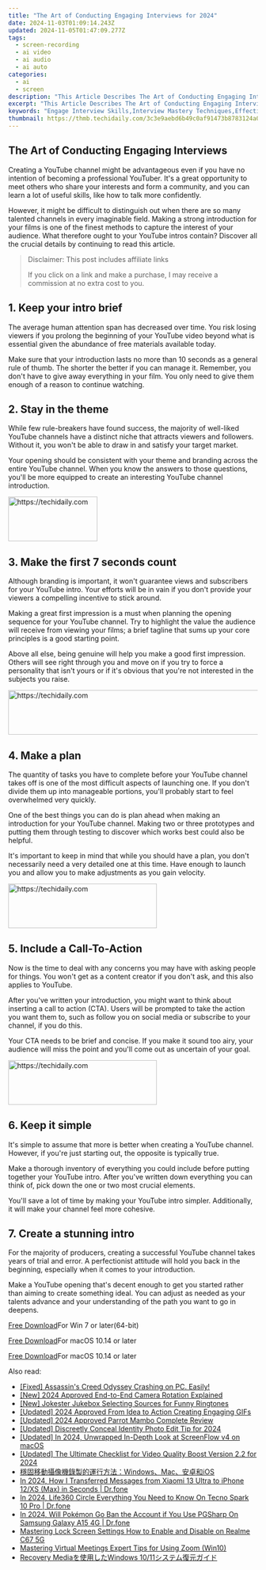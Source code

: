 ```yaml
---
title: "The Art of Conducting Engaging Interviews for 2024"
date: 2024-11-03T01:09:14.243Z
updated: 2024-11-05T01:47:09.277Z
tags: 
  - screen-recording
  - ai video
  - ai audio
  - ai auto
categories: 
  - ai
  - screen
description: "This Article Describes The Art of Conducting Engaging Interviews for 2024"
excerpt: "This Article Describes The Art of Conducting Engaging Interviews for 2024"
keywords: "Engage Interview Skills,Interview Mastery Techniques,Effective Interview Strategies,Captivating Interviewer Guide,Artful Conversation Leading,Inquiry Dialogue Tactics,Dynamic Interviews Methods"
thumbnail: https://thmb.techidaily.com/3c3e9aebd6b49c0af91473b8783124a08a04e227f020283ad8022a46d57974e6.jpg
---
```


## The Art of Conducting Engaging Interviews

Creating a YouTube channel might be advantageous even if you have no intention of becoming a professional YouTuber. It's a great opportunity to meet others who share your interests and form a community, and you can learn a lot of useful skills, like how to talk more confidently.

However, it might be difficult to distinguish out when there are so many talented channels in every imaginable field. Making a strong introduction for your films is one of the finest methods to capture the interest of your audience. What therefore ought to your YouTube intros contain? Discover all the crucial details by continuing to read this article.

>  Disclaimer: This post includes affiliate links
>
>  If you click on a link and make a purchase, I may receive a commission at no extra cost to you.
>

## 1\. Keep your intro brief

The average human attention span has decreased over time. You risk losing viewers if you prolong the beginning of your YouTube video beyond what is essential given the abundance of free materials available today.

Make sure that your introduction lasts no more than 10 seconds as a general rule of thumb. The shorter the better if you can manage it. Remember, you don't have to give away everything in your film. You only need to give them enough of a reason to continue watching.

## 2\. Stay in the theme

While few rule-breakers have found success, the majority of well-liked YouTube channels have a distinct niche that attracts viewers and followers. Without it, you won't be able to draw in and satisfy your target market.

Your opening should be consistent with your theme and branding across the entire YouTube channel. When you know the answers to those questions, you'll be more equipped to create an interesting YouTube channel introduction.

<!-- affiliate ads begin -->
<a href="https://aligracehair.sjv.io/c/5597632/2135353/19272" target="_top" id="2135353">
  <img src="//a.impactradius-go.com/display-ad/19272-2135353" border="0" alt="https://techidaily.com" width="180" height="90"/>
</a>
<img height="0" width="0" src="https://aligracehair.sjv.io/i/5597632/2135353/19272" style="position:absolute;visibility:hidden;" border="0" />
<!-- affiliate ads end -->

## 3\. Make the first 7 seconds count

Although branding is important, it won't guarantee views and subscribers for your YouTube intro. Your efforts will be in vain if you don't provide your viewers a compelling incentive to stick around.

Making a great first impression is a must when planning the opening sequence for your YouTube channel. Try to highlight the value the audience will receive from viewing your films; a brief tagline that sums up your core principles is a good starting point.

Above all else, being genuine will help you make a good first impression. Others will see right through you and move on if you try to force a personality that isn't yours or if it's obvious that you're not interested in the subjects you raise.

<!-- affiliate ads begin -->
<a href="https://aligracehair.sjv.io/c/5597632/1934258/19272" target="_top" id="1934258">
  <img src="//a.impactradius-go.com/display-ad/19272-1934258" border="0" alt="https://techidaily.com" width="728" height="90"/>
</a>
<img height="0" width="0" src="https://aligracehair.sjv.io/i/5597632/1934258/19272" style="position:absolute;visibility:hidden;" border="0" />
<!-- affiliate ads end -->

## 4\. Make a plan

The quantity of tasks you have to complete before your YouTube channel takes off is one of the most difficult aspects of launching one. If you don't divide them up into manageable portions, you'll probably start to feel overwhelmed very quickly.

One of the best things you can do is plan ahead when making an introduction for your YouTube channel. Making two or three prototypes and putting them through testing to discover which works best could also be helpful.

It's important to keep in mind that while you should have a plan, you don't necessarily need a very detailed one at this time. Have enough to launch you and allow you to make adjustments as you gain velocity.

<!-- affiliate ads begin -->
<a href="https://laganoo.pxf.io/c/5597632/1484951/16446" target="_top" id="1484951">
  <img src="//a.impactradius-go.com/display-ad/16446-1484951" border="0" alt="https://techidaily.com" width="300" height="90"/>
</a>
<img height="0" width="0" src="https://laganoo.pxf.io/i/5597632/1484951/16446" style="position:absolute;visibility:hidden;" border="0" />
<!-- affiliate ads end -->

## 5\. Include a Call-To-Action

Now is the time to deal with any concerns you may have with asking people for things. You won't get as a content creator if you don't ask, and this also applies to YouTube.

After you've written your introduction, you might want to think about inserting a call to action (CTA). Users will be prompted to take the action you want them to, such as follow you on social media or subscribe to your channel, if you do this.

Your CTA needs to be brief and concise. If you make it sound too airy, your audience will miss the point and you'll come out as uncertain of your goal.

<!-- affiliate ads begin -->
<a href="https://laganoo.pxf.io/c/5597632/1657395/16446" target="_top" id="1657395">
  <img src="//a.impactradius-go.com/display-ad/16446-1657395" border="0" alt="https://techidaily.com" width="300" height="90"/>
</a>
<img height="0" width="0" src="https://laganoo.pxf.io/i/5597632/1657395/16446" style="position:absolute;visibility:hidden;" border="0" />
<!-- affiliate ads end -->

## 6\. Keep it simple

It's simple to assume that more is better when creating a YouTube channel. However, if you're just starting out, the opposite is typically true.

Make a thorough inventory of everything you could include before putting together your YouTube intro. After you've written down everything you can think of, pick down the one or two most crucial elements.

You'll save a lot of time by making your YouTube intro simpler. Additionally, it will make your channel feel more cohesive.

## 7\. Create a stunning intro

For the majority of producers, creating a successful YouTube channel takes years of trial and error. A perfectionist attitude will hold you back in the beginning, especially when it comes to your introduction.

Make a YouTube opening that's decent enough to get you started rather than aiming to create something ideal. You can adjust as needed as your talents advance and your understanding of the path you want to go in deepens.

[Free Download](https://tools.techidaily.com/wondershare/filmora/download/)For Win 7 or later(64-bit)

[Free Download](https://tools.techidaily.com/wondershare/filmora/download/)For macOS 10.14 or later

</article

[Free Download](https://tools.techidaily.com/wondershare/filmora/download/)For macOS 10.14 or later

<ins class="adsbygoogle"
     style="display:block"
     data-ad-format="autorelaxed"
     data-ad-client="ca-pub-7571918770474297"
     data-ad-slot="1223367746"></ins>

<ins class="adsbygoogle"
     style="display:block"
     data-ad-format="autorelaxed"
     data-ad-client="ca-pub-7571918770474297"
     data-ad-slot="1223367746"></ins>



<ins class="adsbygoogle"
     style="display:block"
     data-ad-client="ca-pub-7571918770474297"
     data-ad-slot="8358498916"
     data-ad-format="auto"
     data-full-width-responsive="true"></ins>


<span class="atpl-alsoreadstyle">Also read:</span>
<div><ul>
<li><a href="https://win-solutions.techidaily.com/1723012832956-fixed-assassins-creed-odyssey-crashing-on-pc-easily/"><u>[Fixed] Assassin's Creed Odyssey Crashing on PC. Easily!</u></a></li>
<li><a href="https://fox-blue.techidaily.com/new-2024-approved-end-to-end-camera-rotation-explained/"><u>[New] 2024 Approved End-to-End Camera Rotation Explained</u></a></li>
<li><a href="https://fox-blue.techidaily.com/new-jokester-jukebox-selecting-sources-for-funny-ringtones/"><u>[New] Jokester Jukebox Selecting Sources for Funny Ringtones</u></a></li>
<li><a href="https://fox-blue.techidaily.com/updated-2024-approved-from-idea-to-action-creating-engaging-gifs/"><u>[Updated] 2024 Approved From Idea to Action Creating Engaging GIFs</u></a></li>
<li><a href="https://fox-blue.techidaily.com/updated-2024-approved-parrot-mambo-complete-review/"><u>[Updated] 2024 Approved Parrot Mambo Complete Review</u></a></li>
<li><a href="https://fox-blue.techidaily.com/updated-discreetly-conceal-identity-photo-edit-tip-for-2024/"><u>[Updated] Discreetly Conceal Identity Photo Edit Tip for 2024</u></a></li>
<li><a href="https://screen-recording.techidaily.com/updated-in-2024-unwrapped-in-depth-look-at-screenflow-v4-on-macos/"><u>[Updated] In 2024, Unwrapped In-Depth Look at ScreenFlow v4 on macOS</u></a></li>
<li><a href="https://fox-blue.techidaily.com/updated-the-ultimate-checklist-for-video-quality-boost-version-22-for-2024/"><u>[Updated] The Ultimate Checklist for Video Quality Boost Version 2.2 for 2024</u></a></li>
<li><a href="https://some-knowledge.techidaily.com/windowsmacios/"><u>穩固移動攝像機錄製的運行方法：Windows、Mac、安卓和iOS</u></a></li>
<li><a href="https://android-transfer.techidaily.com/in-2024-how-i-transferred-messages-from-xiaomi-13-ultra-to-iphone-12xs-max-in-seconds-drfone-by-drfone-transfer-from-android-transfer-from-android/"><u>In 2024, How I Transferred Messages from Xiaomi 13 Ultra to iPhone 12/XS (Max) in Seconds | Dr.fone</u></a></li>
<li><a href="https://phone-solutions.techidaily.com/in-2024-life360-circle-everything-you-need-to-know-on-tecno-spark-10-pro-drfone-by-drfone-virtual-android/"><u>In 2024, Life360 Circle Everything You Need to Know On Tecno Spark 10 Pro | Dr.fone</u></a></li>
<li><a href="https://change-location.techidaily.com/in-2024-will-pokemon-go-ban-the-account-if-you-use-pgsharp-on-samsung-galaxy-a15-4g-drfone-by-drfone-virtual-android/"><u>In 2024, Will Pokémon Go Ban the Account if You Use PGSharp On Samsung Galaxy A15 4G | Dr.fone</u></a></li>
<li><a href="https://easy-unlock-android.techidaily.com/mastering-lock-screen-settings-how-to-enable-and-disable-on-realme-c67-5g-by-drfone-android/"><u>Mastering Lock Screen Settings How to Enable and Disable on Realme C67 5G</u></a></li>
<li><a href="https://extra-hints.techidaily.com/mastering-virtual-meetings-expert-tips-for-using-zoom-win10/"><u>Mastering Virtual Meetings Expert Tips for Using Zoom (Win10)</u></a></li>
<li><a href="https://solve-luxury.techidaily.com/recovery-mediawindows-1011/"><u>Recovery Mediaを使用したWindows 10/11システム復元ガイド</u></a></li>
</ul></div>

